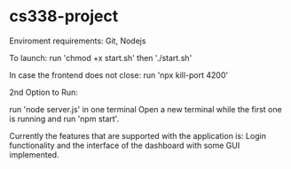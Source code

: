 # cs338-project

Enviroment requirements:
Git, Nodejs

To launch: run 'chmod +x start.sh' then './start.sh'

In case the frontend does not close: run 'npx kill-port 4200'

2nd Option to Run:

run 'node server.js' in one terminal
Open a new terminal while the first one is running and run 'npm start'.

Currently the features that are supported with the application is:
Login functionality and the interface of the dashboard with some GUI implemented.
